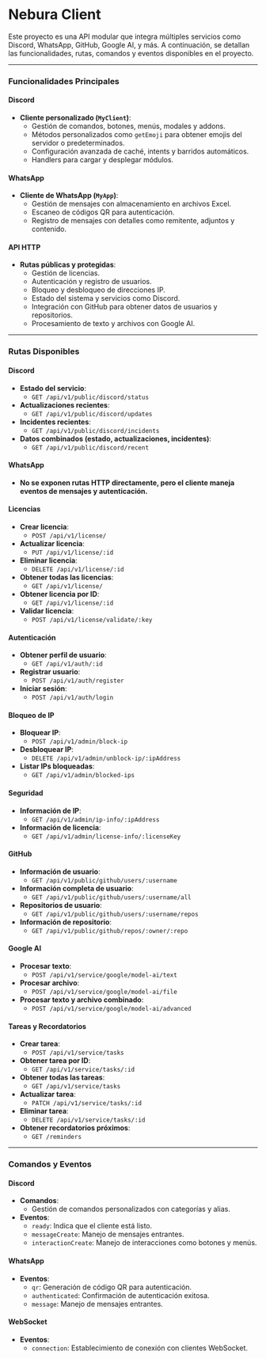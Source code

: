 # Nebura Client

Este proyecto es una API modular que integra múltiples servicios como Discord, WhatsApp, GitHub, Google AI, y más. A continuación, se detallan las funcionalidades, rutas, comandos y eventos disponibles en el proyecto.

***

### Funcionalidades Principales

#### Discord

* **Cliente personalizado (`MyClient`)**:
  * Gestión de comandos, botones, menús, modales y addons.
  * Métodos personalizados como `getEmoji` para obtener emojis del servidor o predeterminados.
  * Configuración avanzada de caché, intents y barridos automáticos.
  * Handlers para cargar y desplegar módulos.

#### WhatsApp

* **Cliente de WhatsApp (`MyApp`)**:
  * Gestión de mensajes con almacenamiento en archivos Excel.
  * Escaneo de códigos QR para autenticación.
  * Registro de mensajes con detalles como remitente, adjuntos y contenido.

#### API HTTP

* **Rutas públicas y protegidas**:
  * Gestión de licencias.
  * Autenticación y registro de usuarios.
  * Bloqueo y desbloqueo de direcciones IP.
  * Estado del sistema y servicios como Discord.
  * Integración con GitHub para obtener datos de usuarios y repositorios.
  * Procesamiento de texto y archivos con Google AI.

***

### Rutas Disponibles

#### Discord

* **Estado del servicio**:
  * `GET /api/v1/public/discord/status`
* **Actualizaciones recientes**:
  * `GET /api/v1/public/discord/updates`
* **Incidentes recientes**:
  * `GET /api/v1/public/discord/incidents`
* **Datos combinados (estado, actualizaciones, incidentes)**:
  * `GET /api/v1/public/discord/recent`

#### WhatsApp

* **No se exponen rutas HTTP directamente, pero el cliente maneja eventos de mensajes y autenticación.**

#### Licencias

* **Crear licencia**:
  * `POST /api/v1/license/`
* **Actualizar licencia**:
  * `PUT /api/v1/license/:id`
* **Eliminar licencia**:
  * `DELETE /api/v1/license/:id`
* **Obtener todas las licencias**:
  * `GET /api/v1/license/`
* **Obtener licencia por ID**:
  * `GET /api/v1/license/:id`
* **Validar licencia**:
  * `POST /api/v1/license/validate/:key`

#### Autenticación

* **Obtener perfil de usuario**:
  * `GET /api/v1/auth/:id`
* **Registrar usuario**:
  * `POST /api/v1/auth/register`
* **Iniciar sesión**:
  * `POST /api/v1/auth/login`

#### Bloqueo de IP

* **Bloquear IP**:
  * `POST /api/v1/admin/block-ip`
* **Desbloquear IP**:
  * `DELETE /api/v1/admin/unblock-ip/:ipAddress`
* **Listar IPs bloqueadas**:
  * `GET /api/v1/admin/blocked-ips`

#### Seguridad

* **Información de IP**:
  * `GET /api/v1/admin/ip-info/:ipAddress`
* **Información de licencia**:
  * `GET /api/v1/admin/license-info/:licenseKey`

#### GitHub

* **Información de usuario**:
  * `GET /api/v1/public/github/users/:username`
* **Información completa de usuario**:
  * `GET /api/v1/public/github/users/:username/all`
* **Repositorios de usuario**:
  * `GET /api/v1/public/github/users/:username/repos`
* **Información de repositorio**:
  * `GET /api/v1/public/github/repos/:owner/:repo`

#### Google AI

* **Procesar texto**:
  * `POST /api/v1/service/google/model-ai/text`
* **Procesar archivo**:
  * `POST /api/v1/service/google/model-ai/file`
* **Procesar texto y archivo combinado**:
  * `POST /api/v1/service/google/model-ai/advanced`

#### Tareas y Recordatorios

* **Crear tarea**:
  * `POST /api/v1/service/tasks`
* **Obtener tarea por ID**:
  * `GET /api/v1/service/tasks/:id`
* **Obtener todas las tareas**:
  * `GET /api/v1/service/tasks`
* **Actualizar tarea**:
  * `PATCH /api/v1/service/tasks/:id`
* **Eliminar tarea**:
  * `DELETE /api/v1/service/tasks/:id`
* **Obtener recordatorios próximos**:
  * `GET /reminders`

***

### Comandos y Eventos

#### Discord

* **Comandos**:
  * Gestión de comandos personalizados con categorías y alias.
* **Eventos**:
  * `ready`: Indica que el cliente está listo.
  * `messageCreate`: Manejo de mensajes entrantes.
  * `interactionCreate`: Manejo de interacciones como botones y menús.

#### WhatsApp

* **Eventos**:
  * `qr`: Generación de código QR para autenticación.
  * `authenticated`: Confirmación de autenticación exitosa.
  * `message`: Manejo de mensajes entrantes.

#### WebSocket

* **Eventos**:
  * `connection`: Establecimiento de conexión con clientes WebSocket.
